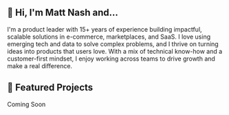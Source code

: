 ## 👋 Hi, I'm Matt Nash and...

I'm a product leader with 15+ years of experience building impactful, scalable solutions
in e-commerce, marketplaces, and SaaS. I love using emerging tech and data to solve
complex problems, and I thrive on turning ideas into products that users love. With a
mix of technical know-how and a customer-first mindset, I enjoy working across teams
to drive growth and make a real difference.

## 🔑 Featured Projects

Coming Soon
